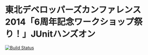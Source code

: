 東北デベロッパーズカンファレンス2014「6周年記念ワークショップ祭り！」JUnitハンズオン
========================================================================

[![Build Status](https://travis-ci.org/i-takehiro/tdc-6th-workshop-junit.png?branch=master)](https://travis-ci.org/i-takehiro/tdc-6th-workshop-junit)
